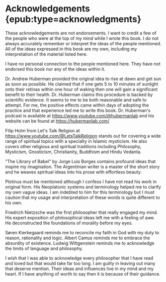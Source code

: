 # Acknowledgements {epub:type=acknowledgments}

These acknowledgements are not endorsements. I want to credit a few of the people who were at the top of my mind while I wrote this book. I do not always accurately remember or interpret the ideas of the people mentioned. All of the ideas expressed in this book are my own, including my interpretation of the material listed here.

I have no personal connection to the people mentioned here. They have not endorsed this book nor any of the ideas within it.

Dr. Andrew Huberman provided the original idea to rise at dawn and get sun as soon as possible. He claimed that if one gets 5 to 10 minutes of sunlight onto their retinas within one hour of waking then one will gain a significant benefit to their health. Dr. Huberman claims this procedure is backed by scientific evidence. It seems to me to be both reasonable and safe to attempt. For me, the positive effects came within days of adopting the practice and that experience led me to write this book. Dr. Huberman's podcast is available at https://www.youtube.com/@hubermanlab and his website can be found at https://hubermanlab.com/

Filip Holm from Let's Talk Religion at https://www.youtube.com/@LetsTalkReligion stands out for covering a wide range of spiritual topics with a specialty in Islamic mysticism. He also covers other religious and spiritual traditions including Philosophy, Mysticism, Gnosticism, Christianity, Buddhism and Hindu Vedanta.

"The Library of Babel" by Jorge Luis Borges contains profound ideas that inspire my imagination. The Argentinian writer is a master of the short story and he weaves spiritual ideas into his prose with effortless beauty.

Plotinus must be mentioned although I confess I have not read his work in original form. His Neoplatonic systems and terminology helped me to clarify my own vague ideas. I am indebted to him for this terminology but I must caution that my usage and interpretation of these words is quite different to his own.

Friedrich Nietzsche was the first philosopher that really engaged my mind. His expert exposition of philosophical ideas left me with a feeling of awe. He deconstructed the foundations of morality before my eyes.

Søren Kierkegaard reminds me to reconcile my faith in God with my duty to reason, rationality and logic. Albert Camus reminds me to embrace the absurdity of existence. Ludwig Wittgenstein reminds me to acknowledge the limits of language and philosophy.

I wish that I was able to acknowledge every philosopher that I have read and loved but that would take far too long. I am guilty in leaving out many that deserve mention. Their ideas and influences live in my mind and my heart. If I have anything of worth to say then it is because of their guidance.
